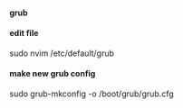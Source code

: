 #### grub

#### edit file
sudo nvim /etc/default/grub

#### make new grub config
sudo grub-mkconfig -o /boot/grub/grub.cfg

